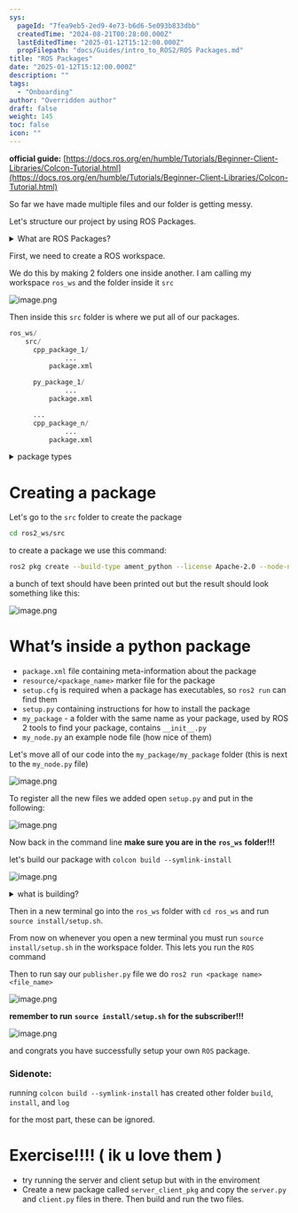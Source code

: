 ```yaml
---
sys:
  pageId: "7fea9eb5-2ed9-4e73-b6d6-5e093b833dbb"
  createdTime: "2024-08-21T00:28:00.000Z"
  lastEditedTime: "2025-01-12T15:12:00.000Z"
  propFilepath: "docs/Guides/intro_to_ROS2/ROS Packages.md"
title: "ROS Packages"
date: "2025-01-12T15:12:00.000Z"
description: ""
tags:
  - "Onboarding"
author: "Overridden author"
draft: false
weight: 145
toc: false
icon: ""
---
```


**official guide:** [https://docs.ros.org/en/humble/Tutorials/Beginner-Client-Libraries/Colcon-Tutorial.html](https://docs.ros.org/en/humble/Tutorials/Beginner-Client-Libraries/Colcon-Tutorial.html)

So far we have made multiple files and our folder is getting messy.

Let's structure our project by using ROS Packages.

<details>

<summary>What are ROS Packages?</summary>

ROS Packages are, as the name implies, packages of code that are highly sharable between ROS developers.

They consist of a folder, `package.xml` file, and source code

```python
      cpp_package_1/
		      ... imagine much code files here ..
          package.xml
```

</details>

First, we need to create a ROS workspace.

We do this by making 2 folders one inside another. I am calling my workspace `ros_ws` and the folder inside it `src`

![image.png](https://prod-files-secure.s3.us-west-2.amazonaws.com/d518164a-d88e-44d1-a4ee-3adb3bd8bce0/70706947-fd18-4537-a67b-e12946812d31/image.png?X-Amz-Algorithm=AWS4-HMAC-SHA256&X-Amz-Content-Sha256=UNSIGNED-PAYLOAD&X-Amz-Credential=ASIAZI2LB466VRURNWIO%2F20250216%2Fus-west-2%2Fs3%2Faws4_request&X-Amz-Date=20250216T131149Z&X-Amz-Expires=3600&X-Amz-Security-Token=IQoJb3JpZ2luX2VjEDQaCXVzLXdlc3QtMiJHMEUCIQC52gZ76zhOxu82Wx%2FNOAtBLLm8p1Hhalhe6KvxG1E8kQIgN2DCVH6CPdpiO3V5KqUC0ArWvZgqqnBmUKYfWPuZtjkq%2FwMIXRAAGgw2Mzc0MjMxODM4MDUiDKSwu6PeYDypCKHBayrcAyKTpHCVew570LEUG93Y7%2F1vIdv%2BYW3r%2FFlT853v2Z63eyecq%2FzsRQR2zFalje%2ByBU05aQRf2qNMHuHLFCJdMmljaFUMJPPvnwPP8n%2B7cp%2F%2FhlkUy1pp83R4CpMoFKela5y9AJ6HeGpFiIV92Jslq72hYiwkqfgH9NH8p5shRkeHULYQMUmgf4MFq5Z16jcGWHZesMJwuprPg3yywcKKdbwyOiGEb9UNMpnn0PxtBItCpwAJbuWCKpqlVwD7loqCYQ5Zzj7KmS5OwVkAxjFlMGxK1%2FVm225OHH%2FrUqFtrDEbdv0q6y6Am6xfvNTysP8kJc%2BqJPWFez%2F6gsMKJ%2FGkpSO598mp1mP3DMeaiX%2F86J8lwyJFh9w8bsOKlXH8LlvD2%2FO1zxymLWitUfkEVP9GTF%2Badf7C2QscUxgxPHSZBW22WvXqLmtjZ5qpHrYXXxVd0i5SMcuLLeQEh2Hh91O4QnwzEZPsKhI4HVo%2BqONgyCSUfI6IlGSWxnxChwFMnXNtiGyJOUbceNaanNf8LI9RuPxgWEbIeNYYo134rhS2kKVfmmNJf57yAqi0%2FwTECBdlHSsnAW7QagKl675kQGDsZtY4vdtBoxRyjXerj%2BMDIqO1mu6EFgV2c11x%2FXwBMIKfx70GOqUBxoSa02k2AXQJdaXwVuLkhNSilRJchMutFqG4aoAiMGxKi9ugQN%2F2Qg5yKClBw6r1630zeqJlT94D8L3Y%2FBwj%2FBaIS2ggEL4UHlriFwKONbk0AQ0ha1vlbcCXOjtx0ONZlNKEG%2FHCTxNt700nEBK9ajONNkAAq%2F6j5%2FVRMWZoizRbgBDqFtpBTrKq2Rd88HvTB1YD2C9AlCNjDLn%2F0RQj6LjflAEc&X-Amz-Signature=5f2aae400f18b7acf820d8e3d350dfac59207d5899b76376ccdfbc549dc141e3&X-Amz-SignedHeaders=host&x-id=GetObject)

Then inside this `src` folder is where we put all of our packages.

```python
ros_ws/
    src/
      cpp_package_1/
		      ...
          package.xml

      py_package_1/
		      ...
          package.xml

      ...
      cpp_package_n/
		      ...
          package.xml

```

<details>

<summary>package types</summary>

packages can be either `C++` or python.

the intern file structure is different for each but for this guide we will stick to creating python packages

</details>

# Creating a package

Let's go to the `src` folder to create the package

```bash
cd ros2_ws/src
```

to create a package we use this command:

```bash
ros2 pkg create --build-type ament_python --license Apache-2.0 --node-name my_node my_package
```

a bunch of text should have been printed out but the result should look something like this:

![image.png](https://prod-files-secure.s3.us-west-2.amazonaws.com/d518164a-d88e-44d1-a4ee-3adb3bd8bce0/e6cf1e3f-8512-4a3e-b131-079f800bf3e8/image.png?X-Amz-Algorithm=AWS4-HMAC-SHA256&X-Amz-Content-Sha256=UNSIGNED-PAYLOAD&X-Amz-Credential=ASIAZI2LB466VRURNWIO%2F20250216%2Fus-west-2%2Fs3%2Faws4_request&X-Amz-Date=20250216T131149Z&X-Amz-Expires=3600&X-Amz-Security-Token=IQoJb3JpZ2luX2VjEDQaCXVzLXdlc3QtMiJHMEUCIQC52gZ76zhOxu82Wx%2FNOAtBLLm8p1Hhalhe6KvxG1E8kQIgN2DCVH6CPdpiO3V5KqUC0ArWvZgqqnBmUKYfWPuZtjkq%2FwMIXRAAGgw2Mzc0MjMxODM4MDUiDKSwu6PeYDypCKHBayrcAyKTpHCVew570LEUG93Y7%2F1vIdv%2BYW3r%2FFlT853v2Z63eyecq%2FzsRQR2zFalje%2ByBU05aQRf2qNMHuHLFCJdMmljaFUMJPPvnwPP8n%2B7cp%2F%2FhlkUy1pp83R4CpMoFKela5y9AJ6HeGpFiIV92Jslq72hYiwkqfgH9NH8p5shRkeHULYQMUmgf4MFq5Z16jcGWHZesMJwuprPg3yywcKKdbwyOiGEb9UNMpnn0PxtBItCpwAJbuWCKpqlVwD7loqCYQ5Zzj7KmS5OwVkAxjFlMGxK1%2FVm225OHH%2FrUqFtrDEbdv0q6y6Am6xfvNTysP8kJc%2BqJPWFez%2F6gsMKJ%2FGkpSO598mp1mP3DMeaiX%2F86J8lwyJFh9w8bsOKlXH8LlvD2%2FO1zxymLWitUfkEVP9GTF%2Badf7C2QscUxgxPHSZBW22WvXqLmtjZ5qpHrYXXxVd0i5SMcuLLeQEh2Hh91O4QnwzEZPsKhI4HVo%2BqONgyCSUfI6IlGSWxnxChwFMnXNtiGyJOUbceNaanNf8LI9RuPxgWEbIeNYYo134rhS2kKVfmmNJf57yAqi0%2FwTECBdlHSsnAW7QagKl675kQGDsZtY4vdtBoxRyjXerj%2BMDIqO1mu6EFgV2c11x%2FXwBMIKfx70GOqUBxoSa02k2AXQJdaXwVuLkhNSilRJchMutFqG4aoAiMGxKi9ugQN%2F2Qg5yKClBw6r1630zeqJlT94D8L3Y%2FBwj%2FBaIS2ggEL4UHlriFwKONbk0AQ0ha1vlbcCXOjtx0ONZlNKEG%2FHCTxNt700nEBK9ajONNkAAq%2F6j5%2FVRMWZoizRbgBDqFtpBTrKq2Rd88HvTB1YD2C9AlCNjDLn%2F0RQj6LjflAEc&X-Amz-Signature=577c6d5b987eda0746b6ff74241c2f30bfcfbd899032f8ffbb3d0619305a21c8&X-Amz-SignedHeaders=host&x-id=GetObject)

# What’s inside a python package

- `package.xml` file containing meta-information about the package
- `resource/<package_name>` marker file for the package
- `setup.cfg` is required when a package has executables, so `ros2 run` can find them
- `setup.py` containing instructions for how to install the package
- `my_package` - a folder with the same name as your package, used by ROS 2 tools to find your package, contains `__init__.py`
- `my_node.py` an example node file (how nice of them)

Let's move all of our code into the `my_package/my_package` folder (this is next to the `my_node.py` file)

![image.png](https://prod-files-secure.s3.us-west-2.amazonaws.com/d518164a-d88e-44d1-a4ee-3adb3bd8bce0/9ce58f11-0da9-4d3e-b86d-506a9685d378/image.png?X-Amz-Algorithm=AWS4-HMAC-SHA256&X-Amz-Content-Sha256=UNSIGNED-PAYLOAD&X-Amz-Credential=ASIAZI2LB466VRURNWIO%2F20250216%2Fus-west-2%2Fs3%2Faws4_request&X-Amz-Date=20250216T131149Z&X-Amz-Expires=3600&X-Amz-Security-Token=IQoJb3JpZ2luX2VjEDQaCXVzLXdlc3QtMiJHMEUCIQC52gZ76zhOxu82Wx%2FNOAtBLLm8p1Hhalhe6KvxG1E8kQIgN2DCVH6CPdpiO3V5KqUC0ArWvZgqqnBmUKYfWPuZtjkq%2FwMIXRAAGgw2Mzc0MjMxODM4MDUiDKSwu6PeYDypCKHBayrcAyKTpHCVew570LEUG93Y7%2F1vIdv%2BYW3r%2FFlT853v2Z63eyecq%2FzsRQR2zFalje%2ByBU05aQRf2qNMHuHLFCJdMmljaFUMJPPvnwPP8n%2B7cp%2F%2FhlkUy1pp83R4CpMoFKela5y9AJ6HeGpFiIV92Jslq72hYiwkqfgH9NH8p5shRkeHULYQMUmgf4MFq5Z16jcGWHZesMJwuprPg3yywcKKdbwyOiGEb9UNMpnn0PxtBItCpwAJbuWCKpqlVwD7loqCYQ5Zzj7KmS5OwVkAxjFlMGxK1%2FVm225OHH%2FrUqFtrDEbdv0q6y6Am6xfvNTysP8kJc%2BqJPWFez%2F6gsMKJ%2FGkpSO598mp1mP3DMeaiX%2F86J8lwyJFh9w8bsOKlXH8LlvD2%2FO1zxymLWitUfkEVP9GTF%2Badf7C2QscUxgxPHSZBW22WvXqLmtjZ5qpHrYXXxVd0i5SMcuLLeQEh2Hh91O4QnwzEZPsKhI4HVo%2BqONgyCSUfI6IlGSWxnxChwFMnXNtiGyJOUbceNaanNf8LI9RuPxgWEbIeNYYo134rhS2kKVfmmNJf57yAqi0%2FwTECBdlHSsnAW7QagKl675kQGDsZtY4vdtBoxRyjXerj%2BMDIqO1mu6EFgV2c11x%2FXwBMIKfx70GOqUBxoSa02k2AXQJdaXwVuLkhNSilRJchMutFqG4aoAiMGxKi9ugQN%2F2Qg5yKClBw6r1630zeqJlT94D8L3Y%2FBwj%2FBaIS2ggEL4UHlriFwKONbk0AQ0ha1vlbcCXOjtx0ONZlNKEG%2FHCTxNt700nEBK9ajONNkAAq%2F6j5%2FVRMWZoizRbgBDqFtpBTrKq2Rd88HvTB1YD2C9AlCNjDLn%2F0RQj6LjflAEc&X-Amz-Signature=efc0b85e8e5b148885ad72e254ae747a6e45cc6fda635bad569c5ea84c1dfba5&X-Amz-SignedHeaders=host&x-id=GetObject)

To register all the new files we added open `setup.py` and put in the following:

![image.png](https://prod-files-secure.s3.us-west-2.amazonaws.com/d518164a-d88e-44d1-a4ee-3adb3bd8bce0/1cd7c262-4cae-4496-9d75-c178537d24a2/image.png?X-Amz-Algorithm=AWS4-HMAC-SHA256&X-Amz-Content-Sha256=UNSIGNED-PAYLOAD&X-Amz-Credential=ASIAZI2LB466VRURNWIO%2F20250216%2Fus-west-2%2Fs3%2Faws4_request&X-Amz-Date=20250216T131149Z&X-Amz-Expires=3600&X-Amz-Security-Token=IQoJb3JpZ2luX2VjEDQaCXVzLXdlc3QtMiJHMEUCIQC52gZ76zhOxu82Wx%2FNOAtBLLm8p1Hhalhe6KvxG1E8kQIgN2DCVH6CPdpiO3V5KqUC0ArWvZgqqnBmUKYfWPuZtjkq%2FwMIXRAAGgw2Mzc0MjMxODM4MDUiDKSwu6PeYDypCKHBayrcAyKTpHCVew570LEUG93Y7%2F1vIdv%2BYW3r%2FFlT853v2Z63eyecq%2FzsRQR2zFalje%2ByBU05aQRf2qNMHuHLFCJdMmljaFUMJPPvnwPP8n%2B7cp%2F%2FhlkUy1pp83R4CpMoFKela5y9AJ6HeGpFiIV92Jslq72hYiwkqfgH9NH8p5shRkeHULYQMUmgf4MFq5Z16jcGWHZesMJwuprPg3yywcKKdbwyOiGEb9UNMpnn0PxtBItCpwAJbuWCKpqlVwD7loqCYQ5Zzj7KmS5OwVkAxjFlMGxK1%2FVm225OHH%2FrUqFtrDEbdv0q6y6Am6xfvNTysP8kJc%2BqJPWFez%2F6gsMKJ%2FGkpSO598mp1mP3DMeaiX%2F86J8lwyJFh9w8bsOKlXH8LlvD2%2FO1zxymLWitUfkEVP9GTF%2Badf7C2QscUxgxPHSZBW22WvXqLmtjZ5qpHrYXXxVd0i5SMcuLLeQEh2Hh91O4QnwzEZPsKhI4HVo%2BqONgyCSUfI6IlGSWxnxChwFMnXNtiGyJOUbceNaanNf8LI9RuPxgWEbIeNYYo134rhS2kKVfmmNJf57yAqi0%2FwTECBdlHSsnAW7QagKl675kQGDsZtY4vdtBoxRyjXerj%2BMDIqO1mu6EFgV2c11x%2FXwBMIKfx70GOqUBxoSa02k2AXQJdaXwVuLkhNSilRJchMutFqG4aoAiMGxKi9ugQN%2F2Qg5yKClBw6r1630zeqJlT94D8L3Y%2FBwj%2FBaIS2ggEL4UHlriFwKONbk0AQ0ha1vlbcCXOjtx0ONZlNKEG%2FHCTxNt700nEBK9ajONNkAAq%2F6j5%2FVRMWZoizRbgBDqFtpBTrKq2Rd88HvTB1YD2C9AlCNjDLn%2F0RQj6LjflAEc&X-Amz-Signature=d0b18723cc3d0675f792cd31f0bcba506defa1a1a3754fd08e0e9cf11b58aaf0&X-Amz-SignedHeaders=host&x-id=GetObject)

Now back in the command line **make sure you are in the** **`ros_ws`** **folder!!!**

let's build our package with `colcon build --symlink-install`

![image.png](https://prod-files-secure.s3.us-west-2.amazonaws.com/d518164a-d88e-44d1-a4ee-3adb3bd8bce0/2f2a0d27-b173-48fd-b189-5f5c0ce65619/image.png?X-Amz-Algorithm=AWS4-HMAC-SHA256&X-Amz-Content-Sha256=UNSIGNED-PAYLOAD&X-Amz-Credential=ASIAZI2LB466VRURNWIO%2F20250216%2Fus-west-2%2Fs3%2Faws4_request&X-Amz-Date=20250216T131149Z&X-Amz-Expires=3600&X-Amz-Security-Token=IQoJb3JpZ2luX2VjEDQaCXVzLXdlc3QtMiJHMEUCIQC52gZ76zhOxu82Wx%2FNOAtBLLm8p1Hhalhe6KvxG1E8kQIgN2DCVH6CPdpiO3V5KqUC0ArWvZgqqnBmUKYfWPuZtjkq%2FwMIXRAAGgw2Mzc0MjMxODM4MDUiDKSwu6PeYDypCKHBayrcAyKTpHCVew570LEUG93Y7%2F1vIdv%2BYW3r%2FFlT853v2Z63eyecq%2FzsRQR2zFalje%2ByBU05aQRf2qNMHuHLFCJdMmljaFUMJPPvnwPP8n%2B7cp%2F%2FhlkUy1pp83R4CpMoFKela5y9AJ6HeGpFiIV92Jslq72hYiwkqfgH9NH8p5shRkeHULYQMUmgf4MFq5Z16jcGWHZesMJwuprPg3yywcKKdbwyOiGEb9UNMpnn0PxtBItCpwAJbuWCKpqlVwD7loqCYQ5Zzj7KmS5OwVkAxjFlMGxK1%2FVm225OHH%2FrUqFtrDEbdv0q6y6Am6xfvNTysP8kJc%2BqJPWFez%2F6gsMKJ%2FGkpSO598mp1mP3DMeaiX%2F86J8lwyJFh9w8bsOKlXH8LlvD2%2FO1zxymLWitUfkEVP9GTF%2Badf7C2QscUxgxPHSZBW22WvXqLmtjZ5qpHrYXXxVd0i5SMcuLLeQEh2Hh91O4QnwzEZPsKhI4HVo%2BqONgyCSUfI6IlGSWxnxChwFMnXNtiGyJOUbceNaanNf8LI9RuPxgWEbIeNYYo134rhS2kKVfmmNJf57yAqi0%2FwTECBdlHSsnAW7QagKl675kQGDsZtY4vdtBoxRyjXerj%2BMDIqO1mu6EFgV2c11x%2FXwBMIKfx70GOqUBxoSa02k2AXQJdaXwVuLkhNSilRJchMutFqG4aoAiMGxKi9ugQN%2F2Qg5yKClBw6r1630zeqJlT94D8L3Y%2FBwj%2FBaIS2ggEL4UHlriFwKONbk0AQ0ha1vlbcCXOjtx0ONZlNKEG%2FHCTxNt700nEBK9ajONNkAAq%2F6j5%2FVRMWZoizRbgBDqFtpBTrKq2Rd88HvTB1YD2C9AlCNjDLn%2F0RQj6LjflAEc&X-Amz-Signature=a60ab3e4d30de612f21141b1058cd5b38eddaf6061222c0a3aac4df77364d7ff&X-Amz-SignedHeaders=host&x-id=GetObject)

<details>

<summary>what is building?</summary>

if you are a CS major at Rose-Hulman you will learn the answer to this in CSSE132

but TLDR; is it combines all the code files into one program that can be run easily 

</details>

Then in a new terminal go into the `ros_ws` folder with `cd ros_ws` and run `source install/setup.sh`. 

From now on whenever you open a new terminal you must run `source install/setup.sh` in the workspace folder. This lets you run the `ROS` command

Then to run say our `publisher.py` file we do `ros2 run <package name> <file_name>`

![image.png](https://prod-files-secure.s3.us-west-2.amazonaws.com/d518164a-d88e-44d1-a4ee-3adb3bd8bce0/4f4b1219-3a44-4632-aa0a-ce3471699f59/image.png?X-Amz-Algorithm=AWS4-HMAC-SHA256&X-Amz-Content-Sha256=UNSIGNED-PAYLOAD&X-Amz-Credential=ASIAZI2LB466VRURNWIO%2F20250216%2Fus-west-2%2Fs3%2Faws4_request&X-Amz-Date=20250216T131149Z&X-Amz-Expires=3600&X-Amz-Security-Token=IQoJb3JpZ2luX2VjEDQaCXVzLXdlc3QtMiJHMEUCIQC52gZ76zhOxu82Wx%2FNOAtBLLm8p1Hhalhe6KvxG1E8kQIgN2DCVH6CPdpiO3V5KqUC0ArWvZgqqnBmUKYfWPuZtjkq%2FwMIXRAAGgw2Mzc0MjMxODM4MDUiDKSwu6PeYDypCKHBayrcAyKTpHCVew570LEUG93Y7%2F1vIdv%2BYW3r%2FFlT853v2Z63eyecq%2FzsRQR2zFalje%2ByBU05aQRf2qNMHuHLFCJdMmljaFUMJPPvnwPP8n%2B7cp%2F%2FhlkUy1pp83R4CpMoFKela5y9AJ6HeGpFiIV92Jslq72hYiwkqfgH9NH8p5shRkeHULYQMUmgf4MFq5Z16jcGWHZesMJwuprPg3yywcKKdbwyOiGEb9UNMpnn0PxtBItCpwAJbuWCKpqlVwD7loqCYQ5Zzj7KmS5OwVkAxjFlMGxK1%2FVm225OHH%2FrUqFtrDEbdv0q6y6Am6xfvNTysP8kJc%2BqJPWFez%2F6gsMKJ%2FGkpSO598mp1mP3DMeaiX%2F86J8lwyJFh9w8bsOKlXH8LlvD2%2FO1zxymLWitUfkEVP9GTF%2Badf7C2QscUxgxPHSZBW22WvXqLmtjZ5qpHrYXXxVd0i5SMcuLLeQEh2Hh91O4QnwzEZPsKhI4HVo%2BqONgyCSUfI6IlGSWxnxChwFMnXNtiGyJOUbceNaanNf8LI9RuPxgWEbIeNYYo134rhS2kKVfmmNJf57yAqi0%2FwTECBdlHSsnAW7QagKl675kQGDsZtY4vdtBoxRyjXerj%2BMDIqO1mu6EFgV2c11x%2FXwBMIKfx70GOqUBxoSa02k2AXQJdaXwVuLkhNSilRJchMutFqG4aoAiMGxKi9ugQN%2F2Qg5yKClBw6r1630zeqJlT94D8L3Y%2FBwj%2FBaIS2ggEL4UHlriFwKONbk0AQ0ha1vlbcCXOjtx0ONZlNKEG%2FHCTxNt700nEBK9ajONNkAAq%2F6j5%2FVRMWZoizRbgBDqFtpBTrKq2Rd88HvTB1YD2C9AlCNjDLn%2F0RQj6LjflAEc&X-Amz-Signature=9000313c01ec81e8036fe2ca08ec1c4a59dc198b5e59b4a48c99751c6b18b123&X-Amz-SignedHeaders=host&x-id=GetObject)

**remember to run** **`source install/setup.sh`** **for the subscriber!!!**

![image.png](https://prod-files-secure.s3.us-west-2.amazonaws.com/d518164a-d88e-44d1-a4ee-3adb3bd8bce0/02121119-dad4-49ec-8356-c956108b4243/image.png?X-Amz-Algorithm=AWS4-HMAC-SHA256&X-Amz-Content-Sha256=UNSIGNED-PAYLOAD&X-Amz-Credential=ASIAZI2LB466VRURNWIO%2F20250216%2Fus-west-2%2Fs3%2Faws4_request&X-Amz-Date=20250216T131149Z&X-Amz-Expires=3600&X-Amz-Security-Token=IQoJb3JpZ2luX2VjEDQaCXVzLXdlc3QtMiJHMEUCIQC52gZ76zhOxu82Wx%2FNOAtBLLm8p1Hhalhe6KvxG1E8kQIgN2DCVH6CPdpiO3V5KqUC0ArWvZgqqnBmUKYfWPuZtjkq%2FwMIXRAAGgw2Mzc0MjMxODM4MDUiDKSwu6PeYDypCKHBayrcAyKTpHCVew570LEUG93Y7%2F1vIdv%2BYW3r%2FFlT853v2Z63eyecq%2FzsRQR2zFalje%2ByBU05aQRf2qNMHuHLFCJdMmljaFUMJPPvnwPP8n%2B7cp%2F%2FhlkUy1pp83R4CpMoFKela5y9AJ6HeGpFiIV92Jslq72hYiwkqfgH9NH8p5shRkeHULYQMUmgf4MFq5Z16jcGWHZesMJwuprPg3yywcKKdbwyOiGEb9UNMpnn0PxtBItCpwAJbuWCKpqlVwD7loqCYQ5Zzj7KmS5OwVkAxjFlMGxK1%2FVm225OHH%2FrUqFtrDEbdv0q6y6Am6xfvNTysP8kJc%2BqJPWFez%2F6gsMKJ%2FGkpSO598mp1mP3DMeaiX%2F86J8lwyJFh9w8bsOKlXH8LlvD2%2FO1zxymLWitUfkEVP9GTF%2Badf7C2QscUxgxPHSZBW22WvXqLmtjZ5qpHrYXXxVd0i5SMcuLLeQEh2Hh91O4QnwzEZPsKhI4HVo%2BqONgyCSUfI6IlGSWxnxChwFMnXNtiGyJOUbceNaanNf8LI9RuPxgWEbIeNYYo134rhS2kKVfmmNJf57yAqi0%2FwTECBdlHSsnAW7QagKl675kQGDsZtY4vdtBoxRyjXerj%2BMDIqO1mu6EFgV2c11x%2FXwBMIKfx70GOqUBxoSa02k2AXQJdaXwVuLkhNSilRJchMutFqG4aoAiMGxKi9ugQN%2F2Qg5yKClBw6r1630zeqJlT94D8L3Y%2FBwj%2FBaIS2ggEL4UHlriFwKONbk0AQ0ha1vlbcCXOjtx0ONZlNKEG%2FHCTxNt700nEBK9ajONNkAAq%2F6j5%2FVRMWZoizRbgBDqFtpBTrKq2Rd88HvTB1YD2C9AlCNjDLn%2F0RQj6LjflAEc&X-Amz-Signature=1f79e44fe69aafc43e8354e7996bc44e654a4ceb90e820d878bc5ef7d1483cf3&X-Amz-SignedHeaders=host&x-id=GetObject)

and congrats you have successfully setup your own `ROS` package.

### Sidenote:

running `colcon build --symlink-install` has created other folder `build`, `install`, and `log`

for the most part, these can be ignored.

# Exercise!!!! ( ik u love them )

- try running the server and client setup but with in the enviroment
- Create a new package called `server_client_pkg` and copy the `server.py` and `client.py` files in there. Then build and run the two files.

